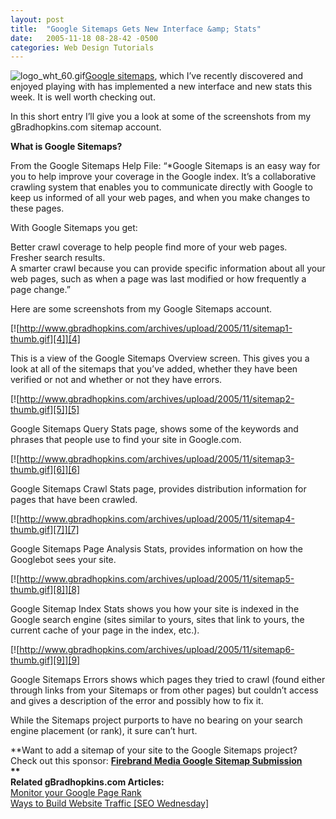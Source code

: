 ```yaml
---
layout: post
title:  "Google Sitemaps Gets New Interface &amp; Stats"
date:   2005-11-18 08-28-42 -0500
categories: Web Design Tutorials
---
```


![logo_wht_60.gif][1][Google sitemaps][2], which I’ve recently discovered and enjoyed playing with has implemented a new interface and new stats this week. It is well worth checking out. 

In this short entry I’ll give you a look at some of the screenshots from my gBradhopkins.com sitemap account.

**What is Google Sitemaps?**

From the Google Sitemaps Help File: “*Google Sitemaps is an easy way for you to help improve your coverage in the Google index. It’s a collaborative crawling system that enables you to communicate directly with Google to keep us informed of all your web pages, and when you make changes to these pages.</p> 
With Google Sitemaps you get:

Better crawl coverage to help people find more of your web pages.  
Fresher search results.  
A smarter crawl because you can provide specific information about all your web pages, such as when a page was last modified or how frequently a page change.</em>”

Here are some screenshots from my Google Sitemaps account.

[![http://www.gbradhopkins.com/archives/upload/2005/11/sitemap1-thumb.gif][4]][4]

This is a view of the Google Sitemaps Overview screen. This gives you a look at all of the sitemaps that you’ve added, whether they have been verified or not and whether or not they have errors.

[![http://www.gbradhopkins.com/archives/upload/2005/11/sitemap2-thumb.gif][5]][5]

Google Sitemaps Query Stats page, shows some of the keywords and phrases that people use to find your site in Google.com.

[![http://www.gbradhopkins.com/archives/upload/2005/11/sitemap3-thumb.gif][6]][6]

Google Sitemaps Crawl Stats page, provides distribution information for pages that have been crawled.

[![http://www.gbradhopkins.com/archives/upload/2005/11/sitemap4-thumb.gif][7]][7]

Google Sitemaps Page Analysis Stats, provides information on how the Googlebot sees your site.

[![http://www.gbradhopkins.com/archives/upload/2005/11/sitemap5-thumb.gif][8]][8]

Google Sitemap Index Stats shows you how your site is indexed in the Google search engine (sites similar to yours, sites that link to yours, the current cache of your page in the index, etc.).

[![http://www.gbradhopkins.com/archives/upload/2005/11/sitemap6-thumb.gif][9]][9]

Google Sitemaps Errors shows which pages they tried to crawl (found either through links from your Sitemaps or from other pages) but couldn’t access and gives a description of the error and possibly how to fix it.

While the Sitemaps project purports to have no bearing on your search engine placement (or rank), it sure can’t hurt.

**Want to add a sitemap of your site to the Google Sitemaps project? Check out this sponsor: **[Firebrand Media Google Sitemap Submission][9]  
**  
Related gBradhopkins.com Articles:**  
[Monitor your Google Page Rank][10]  
[Ways to Build Website Traffic [SEO Wednesday]][11]

 [1]: http://www.gbradhopkins.com/archives/upload/2005/11/logo_wht_60.gif
 [2]: https://www.google.com/webmasters/sitemaps/
 [x]: http://www.gbradhopkins.com/archives/upload/2005/11/sitemap1.html
 [x]: http://www.gbradhopkins.com/archives/upload/2005/11/sitemap2.html
 [x]: http://www.gbradhopkins.com/archives/upload/2005/11/sitemap3.html
 [x]: http://www.gbradhopkins.com/archives/upload/2005/11/sitemap4.html
 [x]: http://www.gbradhopkins.com/archives/upload/2005/11/sitemap5.html
 [x]: http://www.gbradhopkins.com/archives/upload/2005/11/sitemap6.html
 [9]: http://www.firebrand-media.com/archives/2005/11/firebrand_media_2.html
 [10]: http://www.gbradhopkins.com/archives/2005/11/monitor_your_go.html
 [11]: http://www.gbradhopkins.com/archives/2005/11/seo_wednesday.html

